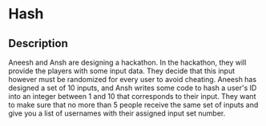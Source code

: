 # Hash

## Description
Aneesh and Ansh are designing a hackathon. In the hackathon, they will provide the players with some input data. They decide that this input however must be randomized for every user to avoid cheating. Aneesh has designed a set of 10 inputs, and Ansh writes some code to hash a user's ID into an integer between 1 and 10 that corresponds to their input. They want to make sure that no more than 5 people receive the same set of inputs and give you a list of usernames with their assigned input set number.